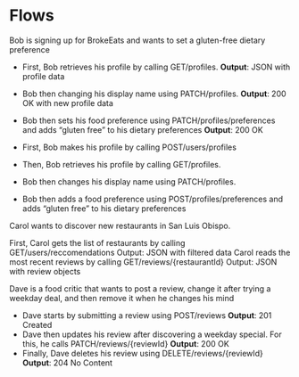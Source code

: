 # Flows

Bob is signing up for BrokeEats and wants to set a gluten-free dietary preference

- First, Bob retrieves his profile by calling GET/profiles.  **Output**: JSON with profile data
- Bob then changing his display name using PATCH/profiles.  **Output**: 200 OK with new profile data
- Bob then sets his food preference using PATCH/profiles/preferences and adds “gluten free” to his dietary preferences  **Output**: 200 OK

- First, Bob makes his profile by calling POST/users/profiles
- Then, Bob retrieves his profile by calling GET/profiles. 
- Bob then changes his display name using PATCH/profiles. 
- Bob then adds a food preference using POST/profiles/preferences and adds “gluten free” to his dietary preferences

Carol wants to discover new restaurants in San Luis Obispo.

First, Carol gets the list of restaurants by calling GET/users/reccomendations Output: JSON with filtered data
Carol reads the most recent reviews by calling GET/reviews/{restaurantId} Output: JSON with review objects

Dave is a food critic that wants to post a review, change it after trying a weekday deal, and then remove it when he changes his mind

- Dave starts by submitting a review using POST/reviews  **Output**: 201 Created
- Dave then updates his review after discovering a weekday special. For this, he calls PATCH/reviews/{reviewId}  **Output**: 200 OK
- Finally, Dave deletes his review using DELETE/reviews/{reviewId}  **Output**: 204 No Content
